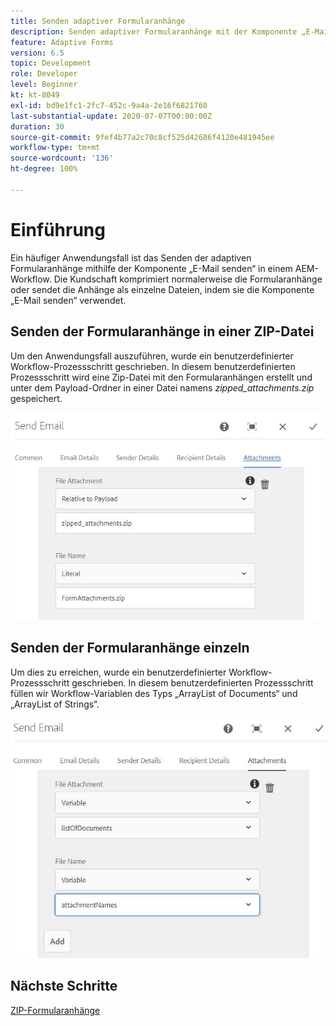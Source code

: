 ```yaml
---
title: Senden adaptiver Formularanhänge
description: Senden adaptiver Formularanhänge mit der Komponente „E-Mail senden“
feature: Adaptive Forms
version: 6.5
topic: Development
role: Developer
level: Beginner
kt: kt-8049
exl-id: bd9e1fc1-2fc7-452c-9a4a-2e16f6821760
last-substantial-update: 2020-07-07T00:00:00Z
duration: 30
source-git-commit: 9fef4b77a2c70c8cf525d42686f4120e481945ee
workflow-type: tm+mt
source-wordcount: '136'
ht-degree: 100%

---
```


# Einführung



Ein häufiger Anwendungsfall ist das Senden der adaptiven Formularanhänge mithilfe der Komponente „E-Mail senden“ in einem AEM-Workflow.
Die Kundschaft komprimiert normalerweise die Formularanhänge oder sendet die Anhänge als einzelne Dateien, indem sie die Komponente „E-Mail senden“ verwendet.

## Senden der Formularanhänge in einer ZIP-Datei

Um den Anwendungsfall auszuführen, wurde ein benutzerdefinierter Workflow-Prozessschritt geschrieben. In diesem benutzerdefinierten Prozessschritt wird eine Zip-Datei mit den Formularanhängen erstellt und unter dem Payload-Ordner in einer Datei namens *zipped_attachments.zip* gespeichert.

![send-form-attachments](assets/send-form-attachments.JPG)

## Senden der Formularanhänge einzeln

Um dies zu erreichen, wurde ein benutzerdefinierter Workflow-Prozessschritt geschrieben. In diesem benutzerdefinierten Prozessschritt füllen wir Workflow-Variablen des Typs „ArrayList of Documents“ und „ArrayList of Strings“.

![send-list-of-documents](assets/send-list-of-documents.JPG)

## Nächste Schritte

[ZIP-Formularanhänge](./custom-process-step.md)
